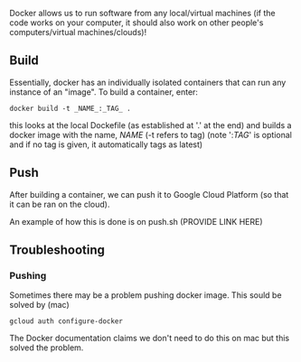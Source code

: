 Docker allows us to run software from any local/virtual machines (if the code works on your computer, it should also work on other people's computers/virtual machines/clouds)!

## Build
Essentially, docker has an individually isolated containers that can run any instance of an "image". To build a container, enter:

```
docker build -t _NAME_:_TAG_ .
```

this looks at the local Dockefile (as established at '.' at the end) and builds a docker image with the name, _NAME_ (-t refers to tag) (note ':_TAG_' is optional and if no tag is given, it automatically tags as latest)

## Push

After building a container, we can push it to Google Cloud Platform (so that it can be ran on the cloud).

An example of how this is done is on push.sh (PROVIDE LINK HERE)


## Troubleshooting

### Pushing

Sometimes there may be a problem pushing docker image. This sould be solved by (mac)

```
gcloud auth configure-docker
```

The Docker documentation claims we don't need to do this on mac but this solved the problem.